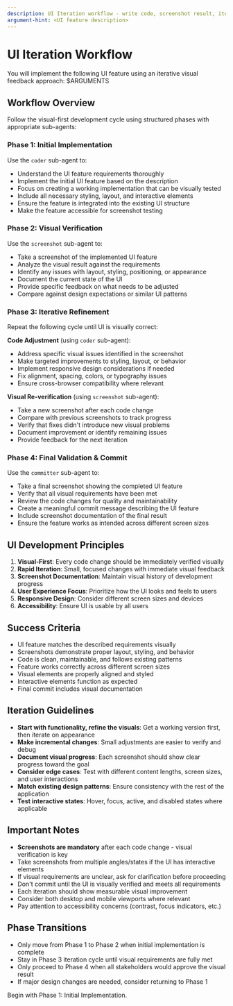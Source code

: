 ```yaml
---
description: UI Iteration workflow - write code, screenshot result, iterate until UI is visually correct
argument-hint: <UI feature description>
---
```


# UI Iteration Workflow

You will implement the following UI feature using an iterative visual feedback approach: $ARGUMENTS

## Workflow Overview

Follow the visual-first development cycle using structured phases with appropriate sub-agents:

### Phase 1: Initial Implementation
Use the `coder` sub-agent to:
- Understand the UI feature requirements thoroughly
- Implement the initial UI feature based on the description
- Focus on creating a working implementation that can be visually tested
- Include all necessary styling, layout, and interactive elements
- Ensure the feature is integrated into the existing UI structure
- Make the feature accessible for screenshot testing

### Phase 2: Visual Verification
Use the `screenshot` sub-agent to:
- Take a screenshot of the implemented UI feature
- Analyze the visual result against the requirements
- Identify any issues with layout, styling, positioning, or appearance
- Document the current state of the UI
- Provide specific feedback on what needs to be adjusted
- Compare against design expectations or similar UI patterns

### Phase 3: Iterative Refinement
Repeat the following cycle until UI is visually correct:

**Code Adjustment** (using `coder` sub-agent):
- Address specific visual issues identified in the screenshot
- Make targeted improvements to styling, layout, or behavior
- Implement responsive design considerations if needed
- Fix alignment, spacing, colors, or typography issues
- Ensure cross-browser compatibility where relevant

**Visual Re-verification** (using `screenshot` sub-agent):
- Take a new screenshot after each code change
- Compare with previous screenshots to track progress
- Verify that fixes didn't introduce new visual problems
- Document improvement or identify remaining issues
- Provide feedback for the next iteration

### Phase 4: Final Validation & Commit
Use the `committer` sub-agent to:
- Take a final screenshot showing the completed UI feature
- Verify that all visual requirements have been met
- Review the code changes for quality and maintainability
- Create a meaningful commit message describing the UI feature
- Include screenshot documentation of the final result
- Ensure the feature works as intended across different screen sizes

## UI Development Principles

1. **Visual-First**: Every code change should be immediately verified visually
2. **Rapid Iteration**: Small, focused changes with immediate visual feedback
3. **Screenshot Documentation**: Maintain visual history of development progress
4. **User Experience Focus**: Prioritize how the UI looks and feels to users
5. **Responsive Design**: Consider different screen sizes and devices
6. **Accessibility**: Ensure UI is usable by all users

## Success Criteria

- UI feature matches the described requirements visually
- Screenshots demonstrate proper layout, styling, and behavior
- Code is clean, maintainable, and follows existing patterns
- Feature works correctly across different screen sizes
- Visual elements are properly aligned and styled
- Interactive elements function as expected
- Final commit includes visual documentation

## Iteration Guidelines

- **Start with functionality, refine the visuals**: Get a working version first, then iterate on appearance
- **Make incremental changes**: Small adjustments are easier to verify and debug
- **Document visual progress**: Each screenshot should show clear progress toward the goal
- **Consider edge cases**: Test with different content lengths, screen sizes, and user interactions
- **Match existing design patterns**: Ensure consistency with the rest of the application
- **Test interactive states**: Hover, focus, active, and disabled states where applicable

## Important Notes

- **Screenshots are mandatory** after each code change - visual verification is key
- Take screenshots from multiple angles/states if the UI has interactive elements
- If visual requirements are unclear, ask for clarification before proceeding
- Don't commit until the UI is visually verified and meets all requirements
- Each iteration should show measurable visual improvement
- Consider both desktop and mobile viewports where relevant
- Pay attention to accessibility concerns (contrast, focus indicators, etc.)

## Phase Transitions

- Only move from Phase 1 to Phase 2 when initial implementation is complete
- Stay in Phase 3 iteration cycle until visual requirements are fully met
- Only proceed to Phase 4 when all stakeholders would approve the visual result
- If major design changes are needed, consider returning to Phase 1

Begin with Phase 1: Initial Implementation.
